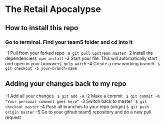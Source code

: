 # The Retail Apocalypse

## How to install this repo
### Go to terminal. Find your team5 folder and cd into it
-1 Pull from your forked repo ` $ git pull upstream master`
-2 Install the dependencies` $ npm install `
-3 Start your file. This will automatically start and open in your browwer` $ gulp watch `
-4 Create a new working branch ` $ git checkout -b your-branch-name`

## Adding your changes back to my repo
-1 Add all your changes ` $ git add -A`
-2 Make a commit ` $ git commit -m "Your personal comment goes here"`
-3 Switch back to master ` $ git checkout master`
-4 Push all branches to your repo (origin) ` $ git push origin master `
-5 Go to your github team5 repository and do a new pull request

